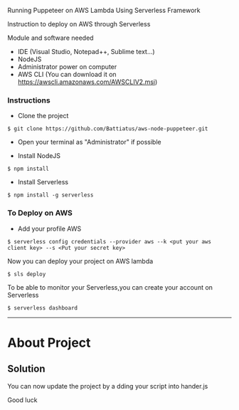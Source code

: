 <!--
title: 'AWS Lambda deploying template for Puppeteer'
description: 'This example shows you how to run Puppeteer on AWS Lambda'
framework: v1
platform: AWS
language: nodeJS
authorLink: 'https://github.com/Battiatus'
authorName: 'Ruga'

-->

Running Puppeteer on AWS Lambda Using Serverless Framework

Instruction to deploy on AWS through Serverless

Module and software needed

- IDE (Visual Studio, Notepad++, Sublime text...)
- NodeJS
- Administrator power on computer
- AWS CLI (You can download it on https://awscli.amazonaws.com/AWSCLIV2.msi)


### Instructions 
- Clone the project

```
$ git clone https://github.com/Battiatus/aws-node-puppeteer.git

```

- Open your terminal as "Administrator" if possible

- Install NodeJS
```
$ npm install 
```
- Install Serverless
```
$ npm install -g serverless
```

### To Deploy on AWS 

- Add your profile AWS

```
$ serverless config credentials --provider aws --k <put your aws client key> --s <Put your secret key>
```
Now you can deploy your project on AWS lambda

```
$ sls deploy
```
To be able to monitor your Serverless,you can create your account on Serverless 
```
$ serverless dashboard
```

___________
# About Project 

## Solution 

You can now update the project by a dding your script into hander.js

Good luck
